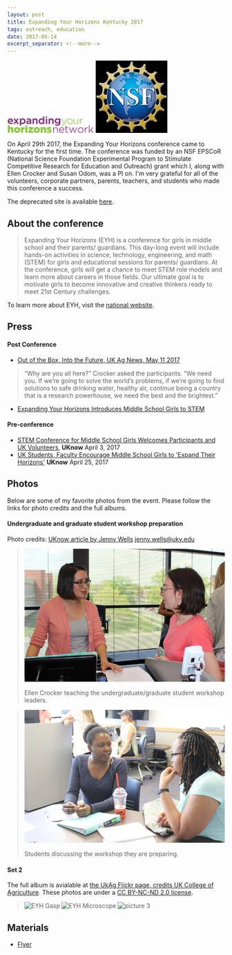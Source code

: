 ```yaml
---
layout: post
title: Expanding Your Horizons Kentucky 2017
tags: outreach, education
date: 2017-05-14
excerpt_separator: <!--more-->
---
```


![Expanding your horizons header](/assets/img/EYH2017/EYHbanner.gif) 
![NSF epscor](/assets/img/EYH2017/sponsor_image.jpg)


On April 29th 2017, the Expanding Your Horizons conference came to Kentucky for the first time.  The conference was funded by an NSF EPSCoR (National Science Foundation Experimental Program to Stimulate Competitive Research for Education and Outreach)  grant which I, along with Ellen Crocker and Susan Odom, was a PI on.
I'm very grateful for all of the volunteers, corporate partners, parents, teachers, and students who made this conference a success.

<!--more-->

The deprecated site is available [here](http://www.expandingyourhorizons.org/conferences/UKLex/).

## About the conference

>Expanding Your Horizons (EYH) is a conference for girls in middle school and their parents/ guardians. 
This day-long event will include hands-on activities in science, technology, engineering, and math (STEM) for girls and educational sessions for parents/ guardians. At the conference, girls will get a chance to meet STEM role models and learn more about careers in those fields. Our ultimate goal is to motivate girls to become innovative and creative thinkers ready to meet 21st Century challenges. 

To learn more about EYH, visit the [national website](http://www.eyhn.org/).

## Press

#### Post Conference

* [Out of the Box, Into the Future, UK Ag News, May 11 2017](http://news.ca.uky.edu/article/out-box-future)

>“Why are you all here?” Crocker asked the participants. “We need you. If we’re going to solve the world’s problems, if we’re going to find solutions to safe drinking water, healthy air, continue being a country that is a research powerhouse, we need the best and the brightest.”

* [Expanding Your Horizons Introduces Middle School Girls to STEM](https://uknow.uky.edu/campus-news/expanding-your-horizons-introduces-middle-school-girls-stem)

#### Pre-conference

* [STEM Conference for Middle School Girls Welcomes Participants and UK Volunteers](https://uknow.uky.edu/uk-happenings/stem-conference-middle-school-girls-welcomes-participants-and-uk-volunteers), **UKnow** April 3, 2017
* [UK Students, Faculty Encourage Middle School Girls to 'Expand Their Horizons'](https://uknow.uky.edu/campus-news/uk-students-faculty-encourage-middle-school-girls-expand-their-horizons) **UKnow** April 25, 2017

## Photos

Below are some of my favorite photos from the event.  Please follow the links for photo credits and the full albums.

#### Undergraduate and graduate student workshop preparation

Photo credits: [UKnow article by Jenny Wells](https://uknow.uky.edu/campus-news/uk-students-faculty-encourage-middle-school-girls-expand-their-horizons) jenny.wells@uky.edu 

>![EYH prep image 1](/assets/img/EYH2017/IMG_7101.jpg)
>
>Ellen Crocker teaching the undergraduate/graduate student workshop leaders.

>![EYH prep image 2](/assets/img/EYH2017/IMG_7112.jpg)
>
>Students discussing the workshop they are preparing.


#### Set 2

The full album is avialable at [the UkAg Flickr page, credits UK College of Agriculture](https://www.flickr.com/photos/ukagriculture/sets/72157683329558835).  These photos are under a [CC BY-NC-ND 2.0 license](https://creativecommons.org/licenses/by-nc-nd/2.0/).

>![EYH Gasp](/assets/img/EYH2017/ukAgGasp.png)
>![EYH Microscope](/assets/img/EYH2017/UKAgBlender.png)
>![picture 3](/assets/img/EYH2017/UKAgScope.png)



## Materials

* [Flyer](/assets/img/EYH2017/EYH%20flyer.pdf)
